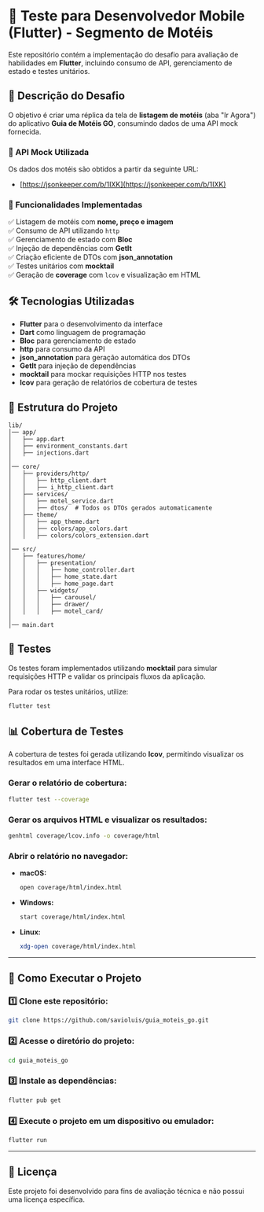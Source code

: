 # 📱 Teste para Desenvolvedor Mobile (Flutter) - Segmento de Motéis  

Este repositório contém a implementação do desafio para avaliação de habilidades em **Flutter**, incluindo consumo de API, gerenciamento de estado e testes unitários.  

## 🚀 Descrição do Desafio  

O objetivo é criar uma réplica da tela de **listagem de motéis** (aba "Ir Agora") do aplicativo **Guia de Motéis GO**, consumindo dados de uma API mock fornecida.  

### 🔗 API Mock Utilizada  
Os dados dos motéis são obtidos a partir da seguinte URL:  
- [https://jsonkeeper.com/b/1IXK](https://jsonkeeper.com/b/1IXK)  

### 📌 Funcionalidades Implementadas  
✅ Listagem de motéis com **nome, preço e imagem**  
✅ Consumo de API utilizando `http`  
✅ Gerenciamento de estado com **Bloc**  
✅ Injeção de dependências com **GetIt**  
✅ Criação eficiente de DTOs com **json_annotation**  
✅ Testes unitários com **mocktail**  
✅ Geração de **coverage** com `lcov` e visualização em HTML  

## 🛠 Tecnologias Utilizadas  

- **Flutter** para o desenvolvimento da interface  
- **Dart** como linguagem de programação  
- **Bloc** para gerenciamento de estado  
- **http** para consumo da API  
- **json_annotation** para geração automática dos DTOs  
- **GetIt** para injeção de dependências  
- **mocktail** para mockar requisições HTTP nos testes  
- **lcov** para geração de relatórios de cobertura de testes  

## 📂 Estrutura do Projeto  

```plaintext
lib/
│── app/
│   ├── app.dart
│   ├── environment_constants.dart
│   ├── injections.dart
│
│── core/
│   ├── providers/http/
│   │   ├── http_client.dart
│   │   ├── i_http_client.dart
│   ├── services/
│   │   ├── motel_service.dart
│   │   ├── dtos/  # Todos os DTOs gerados automaticamente
│   ├── theme/
│   │   ├── app_theme.dart
│   │   ├── colors/app_colors.dart
│   │   ├── colors/colors_extension.dart
│
│── src/
│   ├── features/home/
│   │   ├── presentation/
│   │   │   ├── home_controller.dart
│   │   │   ├── home_state.dart
│   │   │   ├── home_page.dart
│   │   ├── widgets/
│   │   │   ├── carousel/
│   │   │   ├── drawer/
│   │   │   ├── motel_card/
│
│── main.dart
```

## 🧪 Testes  

Os testes foram implementados utilizando **mocktail** para simular requisições HTTP e validar os principais fluxos da aplicação.  

Para rodar os testes unitários, utilize:  

```sh
flutter test
```

## 📊 Cobertura de Testes  

A cobertura de testes foi gerada utilizando **lcov**, permitindo visualizar os resultados em uma interface HTML.  

### Gerar o relatório de cobertura:  
```sh
flutter test --coverage
```

### Gerar os arquivos HTML e visualizar os resultados:  
```sh
genhtml coverage/lcov.info -o coverage/html
```

### Abrir o relatório no navegador:  
- **macOS:**  
  ```sh
  open coverage/html/index.html
  ```
- **Windows:**  
  ```sh
  start coverage/html/index.html
  ```
- **Linux:**  
  ```sh
  xdg-open coverage/html/index.html
  ```

---

## 🚀 Como Executar o Projeto  

### 1️⃣ Clone este repositório:  
```sh
git clone https://github.com/savioluis/guia_moteis_go.git
```

### 2️⃣ Acesse o diretório do projeto:  
```sh
cd guia_moteis_go
```

### 3️⃣ Instale as dependências:  
```sh
flutter pub get
```

### 4️⃣ Execute o projeto em um dispositivo ou emulador:  
```sh
flutter run
```

---

## 📄 Licença  

Este projeto foi desenvolvido para fins de avaliação técnica e não possui uma licença específica.

